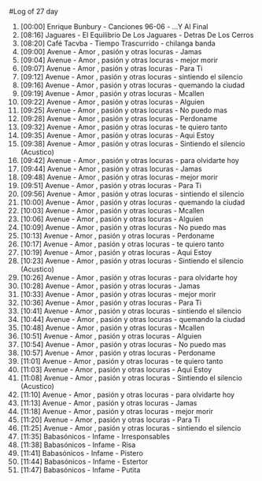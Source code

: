 #Log of 27 day

1. [00:00] Enrique Bunbury - Canciones 96-06 - ...Y Al Final
1. [08:16] Jaguares - El Equilibrio De Los Jaguares - Detras De Los Cerros
1. [08:20] Café Tacvba - Tiempo Trascurrido - chilanga banda
1. [09:00] Avenue - Amor , pasión y otras locuras - Jamas
1. [09:04] Avenue - Amor , pasión y otras locuras - mejor morir
1. [09:07] Avenue - Amor , pasión y otras locuras - Para Ti
1. [09:12] Avenue - Amor , pasión y otras locuras - sintiendo el silencio
1. [09:16] Avenue - Amor , pasión y otras locuras - quemando la ciudad
1. [09:19] Avenue - Amor , pasión y otras locuras - Mcallen
1. [09:22] Avenue - Amor , pasión y otras locuras - Alguien
1. [09:25] Avenue - Amor , pasión y otras locuras - No puedo mas
1. [09:28] Avenue - Amor , pasión y otras locuras - Perdoname
1. [09:32] Avenue - Amor , pasión y otras locuras - te quiero tanto
1. [09:35] Avenue - Amor , pasión y otras locuras - Aqui Estoy
1. [09:38] Avenue - Amor , pasión y otras locuras - Sintiendo el silencio (Acustico)
1. [09:42] Avenue - Amor , pasión y otras locuras - para olvidarte hoy
1. [09:44] Avenue - Amor , pasión y otras locuras - Jamas
1. [09:48] Avenue - Amor , pasión y otras locuras - mejor morir
1. [09:51] Avenue - Amor , pasión y otras locuras - Para Ti
1. [09:56] Avenue - Amor , pasión y otras locuras - sintiendo el silencio
1. [10:00] Avenue - Amor , pasión y otras locuras - quemando la ciudad
1. [10:03] Avenue - Amor , pasión y otras locuras - Mcallen
1. [10:06] Avenue - Amor , pasión y otras locuras - Alguien
1. [10:09] Avenue - Amor , pasión y otras locuras - No puedo mas
1. [10:13] Avenue - Amor , pasión y otras locuras - Perdoname
1. [10:17] Avenue - Amor , pasión y otras locuras - te quiero tanto
1. [10:19] Avenue - Amor , pasión y otras locuras - Aqui Estoy
1. [10:23] Avenue - Amor , pasión y otras locuras - Sintiendo el silencio (Acustico)
1. [10:26] Avenue - Amor , pasión y otras locuras - para olvidarte hoy
1. [10:28] Avenue - Amor , pasión y otras locuras - Jamas
1. [10:33] Avenue - Amor , pasión y otras locuras - mejor morir
1. [10:36] Avenue - Amor , pasión y otras locuras - Para Ti
1. [10:41] Avenue - Amor , pasión y otras locuras - sintiendo el silencio
1. [10:44] Avenue - Amor , pasión y otras locuras - quemando la ciudad
1. [10:48] Avenue - Amor , pasión y otras locuras - Mcallen
1. [10:51] Avenue - Amor , pasión y otras locuras - Alguien
1. [10:54] Avenue - Amor , pasión y otras locuras - No puedo mas
1. [10:57] Avenue - Amor , pasión y otras locuras - Perdoname
1. [11:01] Avenue - Amor , pasión y otras locuras - te quiero tanto
1. [11:03] Avenue - Amor , pasión y otras locuras - Aqui Estoy
1. [11:08] Avenue - Amor , pasión y otras locuras - Sintiendo el silencio (Acustico)
1. [11:10] Avenue - Amor , pasión y otras locuras - para olvidarte hoy
1. [11:13] Avenue - Amor , pasión y otras locuras - Jamas
1. [11:18] Avenue - Amor , pasión y otras locuras - mejor morir
1. [11:20] Avenue - Amor , pasión y otras locuras - Para Ti
1. [11:25] Avenue - Amor , pasión y otras locuras - sintiendo el silencio
1. [11:35] Babasónicos - Infame - Irresponsables
1. [11:38] Babasónicos - Infame - Risa
1. [11:41] Babasónicos - Infame - Pistero
1. [11:44] Babasónicos - Infame - Estertor
1. [11:47] Babasónicos - Infame - Putita
